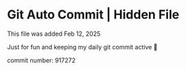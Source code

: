 # Git Auto Commit | Hidden File

This file was added Feb 12, 2025

Just for fun and keeping my daily git commit active 🤪

commit number: 917272
